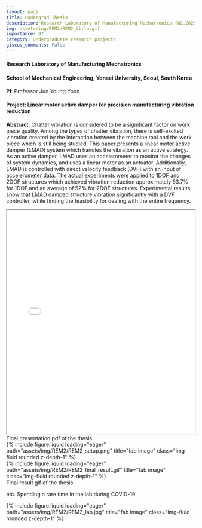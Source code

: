 ```yaml
---
layout: page
title: Undergrad Thesis
description: Research Laboratory of Manufacturing Mechatronics (02.2020-06.2020), Yonsei University, Seoul, South Korea
img: assets/img/REM2/REM2_title.gif
importance: 97
category: Undergraduate research projects
giscus_comments: False
---
```


#### **Research Laboratory of Manufacturing Mechatronics**
#### School of Mechanical Engineering, Yonsei University, Seoul, South Korea

**PI**: Professor Jun Young Yoon

#### **Project**: **Linear motor active damper for precision manufacturing vibration reduction**

**Abstract**: Chatter vibration is considered to be a significant factor on work piece quality. Among the types of chatter vibration, there is self-excited vibration created by the interaction between the machine tool and the work piece which is still being studied. This paper presents a linear motor active damper (LMAD) system which handles the vibration as an active strategy. As an active damper, LMAD uses an accelerometer to monitor the changes of system dynamics, and uses a linear motor as an actuator. Additionally, LMAD is controlled with direct velocity feedback (DVF) with an input of accelerometer data. The actual experiments were applied to 1DOF and 2DOF structures which achieved vibration reduction approximately 63.7% for 1DOF and an average of 52% for 2DOF structures. Experimental results show that LMAD damped structure vibration significantly with a DVF controller, while finding the feasibility for dealing with the entire frequency.


<iframe src="/assets/img/REM2/REM2_final_ppt.pdf" width="100%" height="600px">
    This browser does not support PDFs. Please download the PDF to view it: <a href="/assets/img/REM2/REM2_final_ppt.pdf">Download PDF</a>.
</iframe>
<div class="caption">
    Final presentation pdf of the thesis.
</div>

<div class="row">
    <div class="col-sm mt-3 mt-md-0">
        {% include figure.liquid loading="eager" path="assets/img/REM2/REM2_setup.png" title="fab image" class="img-fluid rounded z-depth-1" %}
    </div>
</div>

<div class="row">
    <div class="col-sm mt-3 mt-md-0">
        {% include figure.liquid loading="eager" path="assets/img/REM2/REM2_final_result.gif" title="fab image" class="img-fluid rounded z-depth-1" %}
    </div>
</div>
<div class="caption">
    Final result gif of the thesis.
</div>



etc. Spending a rare time in the lab during COVID-19
<div class="row">
    <div class="col-sm mt-3 mt-md-0">
        {% include figure.liquid loading="eager" path="assets/img/REM2/REM2_lab.jpg" title="fab image" class="img-fluid rounded z-depth-1" %}
    </div>
</div>
